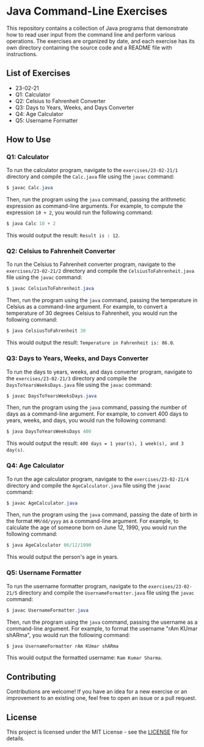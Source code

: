 # Java Command-Line Exercises

This repository contains a collection of Java programs that demonstrate how to read user input from the command line and perform various operations. The exercises are organized by date, and each exercise has its own directory containing the source code and a README file with instructions.

## List of Exercises

- 23-02-21
- Q1: Calculator
- Q2: Celsius to Fahrenheit Converter
- Q3: Days to Years, Weeks, and Days Converter
- Q4: Age Calculator
- Q5: Username Formatter

## How to Use

### Q1: Calculator

To run the calculator program, navigate to the `exercises/23-02-21/1` directory and compile the `Calc.java` file using the `javac` command:

```java
$ javac Calc.java
```

Then, run the program using the `java` command, passing the arithmetic expression as command-line arguments. For example, to compute the expression `10 + 2`, you would run the following command:

```java
$ java Calc 10 + 2
```

This would output the result: `Result is : 12`.

### Q2: Celsius to Fahrenheit Converter

To run the Celsius to Fahrenheit converter program, navigate to the `exercises/23-02-21/2` directory and compile the `CelsiusToFahrenheit.java` file using the `javac` command:

```java
$ javac CelsiusToFahrenheit.java
```

Then, run the program using the `java` command, passing the temperature in Celsius as a command-line argument. For example, to convert a temperature of 30 degrees Celsius to Fahrenheit, you would run the following command:

```java
$ java CelsiusToFahrenheit 30
```

This would output the result: `Temperature in Fahrenheit is: 86.0`.

### Q3: Days to Years, Weeks, and Days Converter

To run the days to years, weeks, and days converter program, navigate to the `exercises/23-02-21/3` directory and compile the `DaysToYearsWeeksDays.java` file using the `javac` command:

```java
$ javac DaysToYearsWeeksDays.java
```

Then, run the program using the `java` command, passing the number of days as a command-line argument. For example, to convert 400 days to years, weeks, and days, you would run the following command:

```java
$ java DaysToYearsWeeksDays 400
```

This would output the result: `400 days = 1 year(s), 1 week(s), and 3 day(s)`.

### Q4: Age Calculator

To run the age calculator program, navigate to the `exercises/23-02-21/4` directory and compile the `AgeCalculator.java` file using the `javac` command:

```java
$ javac AgeCalculator.java
```

Then, run the program using the `java` command, passing the date of birth in the format `MM/dd/yyyy` as a command-line argument. For example, to calculate the age of someone born on June 12, 1990, you would run the following command:

```java
$ java AgeCalculator 06/12/1990
```

This would output the person's age in years.

### Q5: Username Formatter

To run the username formatter program, navigate to the `exercises/23-02-21/5` directory and compile the `UsernameFormatter.java` file using the `javac` command:

```java
$ javac UsernameFormatter.java
```

Then, run the program using the `java` command, passing the username as a command-line argument. For example, to format the username "rAm KUmar shARma", you would run the following command:

```java
$ java UsernameFormatter rAm KUmar shARma
```

This would output the formatted username: `Ram Kumar Sharma`.

## Contributing

Contributions are welcome! If you have an idea for a new exercise or an improvement to an existing one, feel free to open an issue or a pull request.

## License

This project is licensed under the MIT License - see the [LICENSE](LICENSE) file for details.
